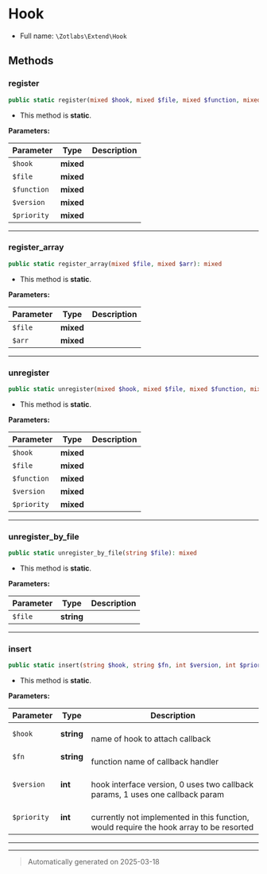 
# Hook





* Full name: `\Zotlabs\Extend\Hook`




## Methods


### register



```php
public static register(mixed $hook, mixed $file, mixed $function, mixed $version = 1, mixed $priority): mixed
```



* This method is **static**.




**Parameters:**

| Parameter | Type | Description |
|-----------|------|-------------|
| `$hook` | **mixed** |  |
| `$file` | **mixed** |  |
| `$function` | **mixed** |  |
| `$version` | **mixed** |  |
| `$priority` | **mixed** |  |





***

### register_array



```php
public static register_array(mixed $file, mixed $arr): mixed
```



* This method is **static**.




**Parameters:**

| Parameter | Type | Description |
|-----------|------|-------------|
| `$file` | **mixed** |  |
| `$arr` | **mixed** |  |





***

### unregister



```php
public static unregister(mixed $hook, mixed $file, mixed $function, mixed $version = 1, mixed $priority): mixed
```



* This method is **static**.




**Parameters:**

| Parameter | Type | Description |
|-----------|------|-------------|
| `$hook` | **mixed** |  |
| `$file` | **mixed** |  |
| `$function` | **mixed** |  |
| `$version` | **mixed** |  |
| `$priority` | **mixed** |  |





***

### unregister_by_file



```php
public static unregister_by_file(string $file): mixed
```



* This method is **static**.




**Parameters:**

| Parameter | Type | Description |
|-----------|------|-------------|
| `$file` | **string** |  |





***

### insert



```php
public static insert(string $hook, string $fn, int $version, int $priority): mixed
```



* This method is **static**.




**Parameters:**

| Parameter | Type | Description |
|-----------|------|-------------|
| `$hook` | **string** | <br />name of hook to attach callback |
| `$fn` | **string** | <br />function name of callback handler |
| `$version` | **int** | <br />hook interface version, 0 uses two callback params, 1 uses one callback param |
| `$priority` | **int** | <br />currently not implemented in this function, would require the hook array to be resorted |





***


***
> Automatically generated on 2025-03-18
